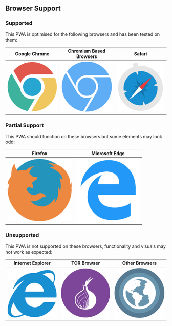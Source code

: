 ## Browser Support 

### Supported 
This PWA is optimised for the following browsers and has been tested on them:

|Google Chrome                                                                |Chromium Based Browsers                                                      |Safari                                                                       |
|:-:                                                                          |:-:                                                                          |:-:                                                                          |
|<img src="readme-assets/browsers/chrome.png" alt="Google Chrome" width="200">|<img src="readme-assets/browsers/chromium.png" alt="Chromuim" width="200">   |<img src="readme-assets/browsers/safari.png" alt="Safari" width="200">       |

### Partial Support
This PWA should function on these browsers but some elements may look odd:

|Firefox                                                                        |Microsoft Edge                                                                 |
|:-:                                                                            |:-:                                                                            |
|<img src="readme-assets/browsers/firefox.png" alt="Firefox" width="200">       |<img src="readme-assets/browsers/ms-edge.png" alt="Microsoft Edge" width="200">|

### Unsupported 
This PWA is not supported on these browsers, functionality and visuals may 
not work as expected:

|Internet Explorer                                                              |TOR Browser                                                                    |Other Browsers                                                                 |
|:-:                                                                            |:-:                                                                            |:-:                                                                            |
|<img src="readme-assets/browsers/ie.png" alt="Internet Explorer" width="200">  |<img src="readme-assets/browsers/tor.png" alt="TOR Browser" width="200">       |<img src="readme-assets/browsers/browser.png" alt="Other Browsers" width="200">|
